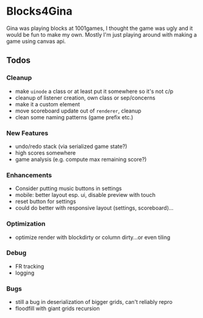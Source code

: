 # Blocks4Gina

Gina was playing blocks at 1001games, I thought the game was ugly and it would be fun to make my own. Mostly I'm just playing around with making a game using canvas api.

## Todos
### Cleanup
 - make `uinode` a class or at least put it somewhere so it's not c/p
 - cleanup of listener creation, own class or sep/concerns
 - make it a custom element
 - move scoreboard update out of `renderer`, cleanup
 - clean some naming patterns (game prefix etc.)

### New Features
 - undo/redo stack (via serialized game state?)
 - high scores somewhere
 - game analysis (e.g. compute max remaining score?)

### Enhancements
 - Consider putting music buttons in settings
 - mobile: better layout esp. ui, disable preview with touch
 - reset button for settings
 - could do better with responsive layout (settings, scoreboard)...

### Optimization
 - optimize render with blockdirty or column dirty...or even tiling

### Debug
 - FR tracking
 - logging

### Bugs
 - still a bug in deserialization of bigger grids, can't reliably repro
 - floodfill with giant grids recursion
